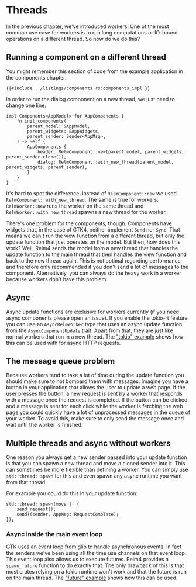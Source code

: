 # Threads

In the previous chapter, we've introduced workers. One of the most common use case for workers is to run long computations or IO-bound operations on a different thread. So how do we do this?

## Running a component on a different thread

You might remember this section of code from the example application in the components chapter.

```rust,no_run,noplayground
{{#include ../listings/components.rs:components_impl }}
```

In order to run the dialog component on a new thread, we just need to change one line:

```rust,no_run,noplayground
impl Components<AppModel> for AppComponents {
    fn init_components(
        parent_model: &AppModel,
        parent_widgets: &AppWidgets,
        parent_sender: Sender<AppMsg>,
    ) -> Self {
        AppComponents {
            header: RelmComponent::new(parent_model, parent_widgets, parent_sender.clone()),
            dialog: RelmComponent::with_new_thread(parent_model, parent_widgets, parent_sender),
        }
    }
}
```

It's hard to spot the difference. Instead of `RelmComponent::new` we used `RelmComponent::with_new_thread`. The same is true for workers. `RelmWorker::new` runs the worker on the same thread and `RelmWorker::with_new_thread` spawns a new thread for the worker.

There's one problem for the components, though. Components have widgets that, in the case of GTK4, neither implement `Send` nor `Sync`. That means we can't run the view function from a different thread, but only the update function that just operates on the model. But then, how does this work? Well, Relm4 sends the model from a new thread that handles the update function to the main thread that then handles the view function and back to the new thread again. This is not optimal regarding performance and therefore only recommended if you don't send a lot of messages to the component. Alternatively, you can always do the heavy work in a worker because workers don't have this problem.

## Async

Async update functions are exclusive for workers currently (if you need async components please open an issue). If you enable the tokio-rt feature, you can use an `AsyncRelmWorker` type that uses an async update function from the `AsyncComponentUpdate` trait. Apart from that, they are just like normal workers that run in a new thread. The ["tokio" example](https://github.com/AaronErhardt/relm4/blob/main/relm4-examples/examples/tokio.rs) shows how this can be used with for async HTTP requests.

## The message queue problem

Because workers tend to take a lot of time during the update function you should make sure to not bombard them with messages. Imagine you have a button in your application that allows the user to update a web page. If the user presses the button, a new request is sent by a worker that responds with a message once the request is completed. If the button can be clicked and a message is sent for each click while the worker is fetching the web page you could quickly have a lot of unprocessed messages in the queue of your worker. To avoid this, make sure to only send the message once and wait until the worker is finished.

## Multiple threads and async without workers

One reason you always get a new sender passed into your update function is that you can spawn a new thread and move a cloned sender into it. This can sometimes be more flexible than defining a worker. You can simply use `std::thread::spawn` for this and even spawn any async runtime you want from that thread.

For example you could do this in your update function:

```rust,no_run,noplayground
std::thread::spawn(move || {
    send_request();
    send!(sender, AppMsg::RequestComplete);
});
```

### Async inside the main event loop

GTK uses an event loop from glib to handle asynchronous events. In fact the senders we've been using all the time use channels on that event loop. This event loop also allows us to execute futures. Relm4 provides a `spawn_future` function to do exactly that. The only drawback of this is that most crates relying on a tokio runtime won't work and that the future is run on the main thread. The ["future" example](https://github.com/AaronErhardt/relm4/blob/main/relm4-examples/examples/future.rs) shows how this can be used.